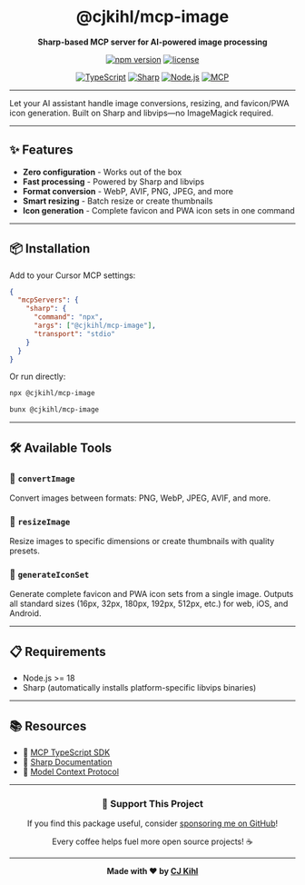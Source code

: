 <div align="center">

# @cjkihl/mcp-image

**Sharp-based MCP server for AI-powered image processing**

[![npm version](https://img.shields.io/npm/v/@cjkihl/mcp-image?style=for-the-badge&logo=npm&logoColor=white)](https://www.npmjs.com/package/@cjkihl/mcp-image)
[![license](https://img.shields.io/npm/l/@cjkihl/mcp-image?style=for-the-badge)](./LICENSE)

[![TypeScript](https://img.shields.io/badge/TypeScript-007ACC?style=for-the-badge&logo=typescript&logoColor=white)](https://www.typescriptlang.org/)
[![Sharp](https://img.shields.io/badge/Sharp-99CC00?style=for-the-badge&logo=sharp&logoColor=white)](https://sharp.pixelplumbing.com/)
[![Node.js](https://img.shields.io/badge/Node.js-339933?style=for-the-badge&logo=node.js&logoColor=white)](https://nodejs.org/)
[![MCP](https://img.shields.io/badge/MCP-0066CC?style=for-the-badge&logo=protocol&logoColor=white)](https://modelcontextprotocol.io/)

</div>

---

Let your AI assistant handle image conversions, resizing, and favicon/PWA icon generation. Built on Sharp and libvips—no ImageMagick required.

---

## ✨ Features

- **Zero configuration** - Works out of the box
- **Fast processing** - Powered by Sharp and libvips
- **Format conversion** - WebP, AVIF, PNG, JPEG, and more
- **Smart resizing** - Batch resize or create thumbnails
- **Icon generation** - Complete favicon and PWA icon sets in one command

---

## 📦 Installation

Add to your Cursor MCP settings:

```json
{
  "mcpServers": {
    "sharp": {
      "command": "npx",
      "args": ["@cjkihl/mcp-image"],
      "transport": "stdio"
    }
  }
}
```

Or run directly:

```bash
npx @cjkihl/mcp-image

bunx @cjkihl/mcp-image
```

---

## 🛠️ Available Tools

### 🔄 `convertImage`
Convert images between formats: PNG, WebP, JPEG, AVIF, and more.

### 📐 `resizeImage`
Resize images to specific dimensions or create thumbnails with quality presets.

### 🎨 `generateIconSet`
Generate complete favicon and PWA icon sets from a single image. Outputs all standard sizes (16px, 32px, 180px, 192px, 512px, etc.) for web, iOS, and Android.

---

## 📋 Requirements

- Node.js >= 18
- Sharp (automatically installs platform-specific libvips binaries)

---

## 📚 Resources

- 🔗 [MCP TypeScript SDK](https://github.com/modelcontextprotocol/typescript-sdk)
- 🔗 [Sharp Documentation](https://sharp.pixelplumbing.com/)
- 🔗 [Model Context Protocol](https://modelcontextprotocol.io/)

---

<div align="center">

### 💚 Support This Project

If you find this package useful, consider [sponsoring me on GitHub](https://github.com/sponsors/cjkihl)!

Every coffee helps fuel more open source projects! ☕

---

**Made with ❤️ by [CJ Kihl](https://github.com/cjkihl)**

</div>
